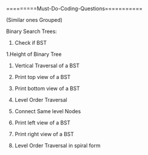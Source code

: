 =========Must-Do-Coding-Questions===========

(Similar ones Grouped)

Binary Search Trees:

1. Check if BST

1.Height of Binary Tree

1. Vertical Traversal of a BST  
2. Print top view of a BST
3. Print bottom view of a BST

1. Level Order Traversal
2. Connect Same level Nodes
3. Print left view of a BST
4. Print right view of a BST
5. Level Order Traversal in spiral form

